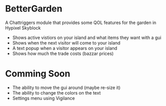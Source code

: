 # BetterGarden
A Chattriggers module that provides some QOL features for the garden in Hypixel Skyblock
  - Shows active vistiors on your island and what items they want with a gui
  - Shows when the next visitor will come to your island
  - A text popup when a visitor appears on your island
  - Shows how much the trade costs (bazzar prices) 
  
# Comming Soon
  - The ability to move the gui around (maybe re-size it)
  - The ability to change the colors on the text
  - Settings menu using Vigilance
   
